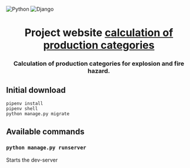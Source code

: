 
![Python](https://img.shields.io/badge/python-3670A0?style=for-the-badge&logo=python&logoColor=ffdd54)
![Django](https://img.shields.io/badge/django-%23092E20.svg?style=for-the-badge&logo=django&logoColor=white)


<h1 align="center">Project website <a href="https://firecalculation.ru/" target="_blank">calculation of production categories</a> 
<h3 align="center">Calculation of production categories for explosion and fire hazard.</h3>

## Initial download

```shell script
pipenv install
pipenv shell
python manage.py migrate
```

## Available commands

### `python manage.py runserver`
Starts the dev-server
